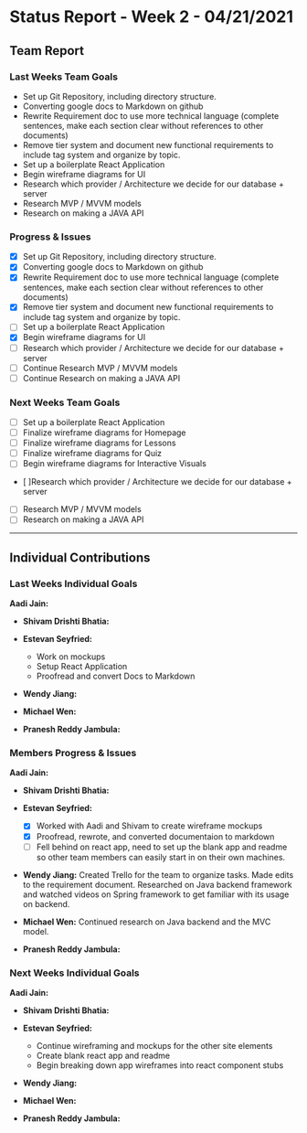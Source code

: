 # Status Report - Week 2 - 04/21/2021

## Team Report
<!-- status update for the TA, including an agenda for the project meeting -->

### Last Weeks Team Goals
<!-- should be an exact copy of the third section from last week -->
- Set up Git Repository, including directory structure.
- Converting google docs to Markdown on github
- Rewrite Requirement doc to use more technical language (complete sentences, make each section clear without references to other documents)
- Remove tier system and document new functional requirements to include tag system and organize by topic.
- Set up a boilerplate React Application
- Begin wireframe diagrams for UI
- Research which provider / Architecture we decide for our database + server 
- Research MVP / MVVM models
- Research on making a JAVA API 

### Progress & Issues
<!--  what you did, what worked, what you learned, where you had trouble, and where you are stuck. -->
- [x] Set up Git Repository, including directory structure.
- [x] Converting google docs to Markdown on github
- [x] Rewrite Requirement doc to use more technical language (complete sentences, make each section clear without references to other documents)
- [x] Remove tier system and document new functional requirements to include tag system and organize by topic.
- [ ] Set up a boilerplate React Application
- [x] Begin wireframe diagrams for UI
- [ ] Research which provider / Architecture we decide for our database + server 
- [ ] Continue Research MVP / MVVM models
- [ ] Continue Research on making a JAVA API 

### Next Weeks Team Goals
<!-- outline your plans and goals for the following week. 
   For the team report, this subsection should be higher-level and indicate who is responsible for what tasks. Also, it’s good to include longer-term goals in this list as well, to keep the bigger picture in mind and plan beyond just the next week. -->
- [ ] Set up a boilerplate React Application
- [ ] Finalize wireframe diagrams for Homepage
- [ ] Finalize wireframe diagrams for Lessons
- [ ] Finalize wireframe diagrams for Quiz
- [ ] Begin wireframe diagrams for Interactive Visuals
- [ ]Research which provider / Architecture we decide for our database + server 
- [ ] Research MVP / MVVM models
- [ ] Research on making a JAVA API 

***

## Individual Contributions

### Last Weeks Individual Goals

**Aadi Jain:**

* **Shivam Drishti Bhatia:** 

* **Estevan Seyfried:**
    * Work on mockups 
    * Setup React Application
    * Proofread and convert Docs to Markdown

* **Wendy Jiang:** 

* **Michael Wen:**

* **Pranesh Reddy Jambula:** 

### Members Progress & Issues

**Aadi Jain:**

* **Shivam Drishti Bhatia:** 

* **Estevan Seyfried:** 
    - [x] Worked with Aadi and Shivam to create wireframe mockups
    - [x] Proofread, rewrote, and converted documentaion to markdown
    - [ ] Fell behind on react app, need to set up the blank app and 
    readme so other team members can easily start in on their own machines. 

* **Wendy Jiang:** Created Trello for the team to organize tasks. Made edits to the requirement document. Researched on Java backend framework and watched videos on Spring framework
to get familiar with its usage on backend.

* **Michael Wen:** Continued research on Java backend and the MVC model.

* **Pranesh Reddy Jambula:** 

### Next Weeks Individual Goals
<!-- Outline your plans and goals for the following week. 
    Bullet points are fine. If tasks from one week aren’t yet complete, they should roll over into tasks for the next week -->
    
**Aadi Jain:**

* **Shivam Drishti Bhatia:** 

* **Estevan Seyfried:** 
    * Continue wireframing and mockups for the other site elements
    * Create blank react app and readme
    * Begin breaking down app wireframes into react component stubs 

* **Wendy Jiang:** 

* **Michael Wen:**

* **Pranesh Reddy Jambula:** 
